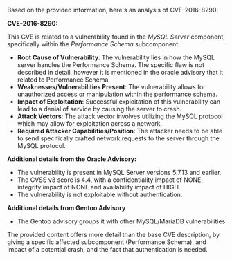 Based on the provided information, here's an analysis of CVE-2016-8290:

**CVE-2016-8290:**

This CVE is related to a vulnerability found in the *MySQL Server* component, specifically within the *Performance Schema* subcomponent.

*   **Root Cause of Vulnerability**: The vulnerability lies in how the MySQL server handles the Performance Schema. The specific flaw is not described in detail, however it is mentioned in the oracle advisory that it related to Performance Schema.
*   **Weaknesses/Vulnerabilities Present**: The vulnerability allows for unauthorized access or manipulation within the performance schema.
*   **Impact of Exploitation**: Successful exploitation of this vulnerability can lead to a denial of service by causing the server to crash.
*   **Attack Vectors**: The attack vector involves utilizing the MySQL protocol which may allow for exploitation across a network.
*   **Required Attacker Capabilities/Position**:  The attacker needs to be able to send specifically crafted network requests to the server through the MySQL protocol.

**Additional details from the Oracle Advisory:**

*   The vulnerability is present in MySQL Server versions 5.7.13 and earlier.
*   The CVSS v3 score is 4.4, with a confidentiality impact of NONE, integrity impact of NONE and availability impact of HIGH.
*   The vulnerability is not exploitable without authentication.

**Additional details from Gentoo Advisory**
* The Gentoo advisory groups it with other MySQL/MariaDB vulnerabilities

The provided content offers more detail than the base CVE description, by giving a specific affected subcomponent (Performance Schema), and impact of a potential crash, and the fact that authentication is needed.